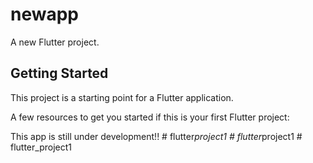 # newapp

A new Flutter project.

## Getting Started

This project is a starting point for a Flutter application.

A few resources to get you started if this is your first Flutter project:

This app is still under development!!
#   f l u t t e r _ p r o j e c t 1 
 
 #   f l u t t e r _ p r o j e c t 1 
 
 #   f l u t t e r _ p r o j e c t 1 
 
 
